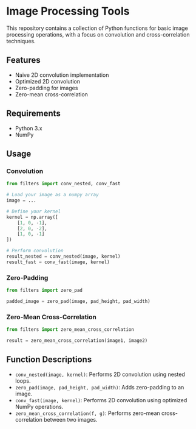 # Image Processing Tools

This repository contains a collection of Python functions for basic image processing operations, with a focus on convolution and cross-correlation techniques.

## Features

- Naive 2D convolution implementation
- Optimized 2D convolution
- Zero-padding for images
- Zero-mean cross-correlation

## Requirements

- Python 3.x
- NumPy

## Usage

### Convolution

```python
from filters import conv_nested, conv_fast

# Load your image as a numpy array
image = ...

# Define your kernel
kernel = np.array([
    [1, 0, -1],
    [2, 0, -2],
    [1, 0, -1]
])

# Perform convolution
result_nested = conv_nested(image, kernel)
result_fast = conv_fast(image, kernel)
```

### Zero-Padding

```python
from filters import zero_pad

padded_image = zero_pad(image, pad_height, pad_width)
```

### Zero-Mean Cross-Correlation

```python
from filters import zero_mean_cross_correlation

result = zero_mean_cross_correlation(image1, image2)
```

## Function Descriptions

- `conv_nested(image, kernel)`: Performs 2D convolution using nested loops.
- `zero_pad(image, pad_height, pad_width)`: Adds zero-padding to an image.
- `conv_fast(image, kernel)`: Performs 2D convolution using optimized NumPy operations.
- `zero_mean_cross_correlation(f, g)`: Performs zero-mean cross-correlation between two images.
